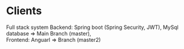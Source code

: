 # Clients
Full stack system
Backend: Spring boot (Spring Security, JWT), MySql database => Main Branch (master),    
Frontend: Anguarl => Branch (master2)

